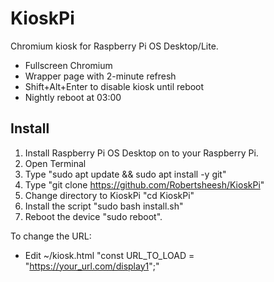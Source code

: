 # KioskPi

Chromium kiosk for Raspberry Pi OS Desktop/Lite.
- Fullscreen Chromium
- Wrapper page with 2-minute refresh
- Shift+Alt+Enter to disable kiosk until reboot
- Nightly reboot at 03:00

## Install
1. Install Raspberry Pi OS Desktop on to your Raspberry Pi.
2. Open Terminal
3. Type "sudo apt update && sudo apt install -y git"
4. Type "git clone https://github.com/Robertsheesh/KioskPi"
5. Change directory to KioskPi "cd KioskPi"
6. Install the script "sudo bash install.sh"
7. Reboot the device "sudo reboot".
   
To change the URL:
- Edit ~/kiosk.html "const URL_TO_LOAD = "https://your_url.com/display1";"
